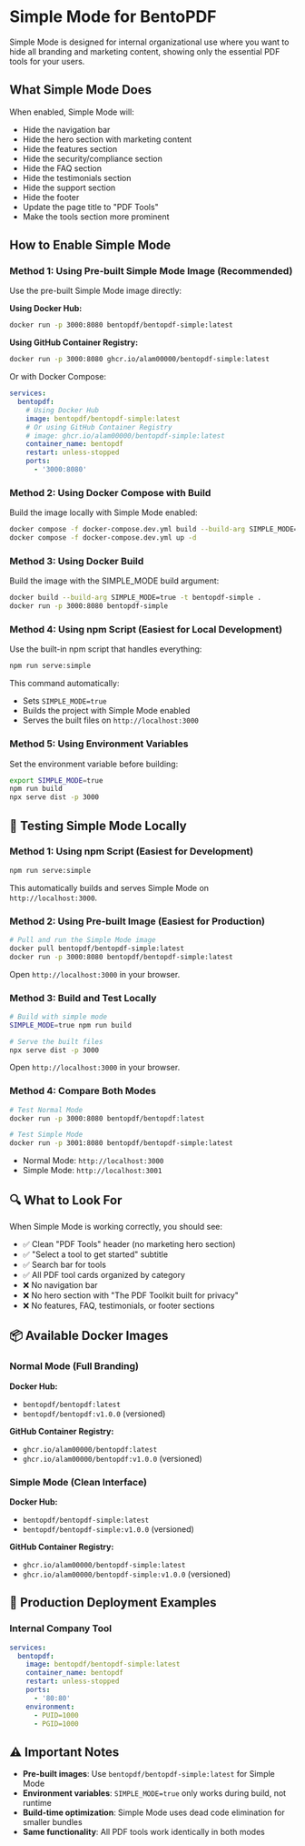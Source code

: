 # Simple Mode for BentoPDF

Simple Mode is designed for internal organizational use where you want to hide all branding and marketing content, showing only the essential PDF tools for your users.

## What Simple Mode Does

When enabled, Simple Mode will:

- Hide the navigation bar
- Hide the hero section with marketing content
- Hide the features section
- Hide the security/compliance section
- Hide the FAQ section
- Hide the testimonials section
- Hide the support section
- Hide the footer
- Update the page title to "PDF Tools"
- Make the tools section more prominent

## How to Enable Simple Mode

### Method 1: Using Pre-built Simple Mode Image (Recommended)

Use the pre-built Simple Mode image directly:

**Using Docker Hub:**
```bash
docker run -p 3000:8080 bentopdf/bentopdf-simple:latest
```

**Using GitHub Container Registry:**
```bash
docker run -p 3000:8080 ghcr.io/alam00000/bentopdf-simple:latest
```
Or with Docker Compose:

```yaml
services:
  bentopdf:
    # Using Docker Hub
    image: bentopdf/bentopdf-simple:latest
    # Or using GitHub Container Registry
    # image: ghcr.io/alam00000/bentopdf-simple:latest
    container_name: bentopdf
    restart: unless-stopped
    ports:
      - '3000:8080'
```

### Method 2: Using Docker Compose with Build

Build the image locally with Simple Mode enabled:

```bash
docker compose -f docker-compose.dev.yml build --build-arg SIMPLE_MODE=true
docker compose -f docker-compose.dev.yml up -d
```

### Method 3: Using Docker Build

Build the image with the SIMPLE_MODE build argument:

```bash
docker build --build-arg SIMPLE_MODE=true -t bentopdf-simple .
docker run -p 3000:8080 bentopdf-simple
```

### Method 4: Using npm Script (Easiest for Local Development)

Use the built-in npm script that handles everything:

```bash
npm run serve:simple
```

This command automatically:

- Sets `SIMPLE_MODE=true`
- Builds the project with Simple Mode enabled
- Serves the built files on `http://localhost:3000`

### Method 5: Using Environment Variables

Set the environment variable before building:

```bash
export SIMPLE_MODE=true
npm run build
npx serve dist -p 3000
```

## 🧪 Testing Simple Mode Locally

### Method 1: Using npm Script (Easiest for Development)

```bash
npm run serve:simple
```

This automatically builds and serves Simple Mode on `http://localhost:3000`.

### Method 2: Using Pre-built Image (Easiest for Production)

```bash
# Pull and run the Simple Mode image
docker pull bentopdf/bentopdf-simple:latest
docker run -p 3000:8080 bentopdf/bentopdf-simple:latest
```

Open `http://localhost:3000` in your browser.

### Method 3: Build and Test Locally

```bash
# Build with simple mode
SIMPLE_MODE=true npm run build

# Serve the built files
npx serve dist -p 3000
```

Open `http://localhost:3000` in your browser.

### Method 4: Compare Both Modes

```bash
# Test Normal Mode
docker run -p 3000:8080 bentopdf/bentopdf:latest

# Test Simple Mode
docker run -p 3001:8080 bentopdf/bentopdf-simple:latest
```

- Normal Mode: `http://localhost:3000`
- Simple Mode: `http://localhost:3001`

## 🔍 What to Look For

When Simple Mode is working correctly, you should see:

- ✅ Clean "PDF Tools" header (no marketing hero section)
- ✅ "Select a tool to get started" subtitle
- ✅ Search bar for tools
- ✅ All PDF tool cards organized by category
- ❌ No navigation bar
- ❌ No hero section with "The PDF Toolkit built for privacy"
- ❌ No features, FAQ, testimonials, or footer sections

## 📦 Available Docker Images

### Normal Mode (Full Branding)

**Docker Hub:**
- `bentopdf/bentopdf:latest`
- `bentopdf/bentopdf:v1.0.0` (versioned)

**GitHub Container Registry:**
- `ghcr.io/alam00000/bentopdf:latest`
- `ghcr.io/alam00000/bentopdf:v1.0.0` (versioned)

### Simple Mode (Clean Interface)

**Docker Hub:**
- `bentopdf/bentopdf-simple:latest`
- `bentopdf/bentopdf-simple:v1.0.0` (versioned)

**GitHub Container Registry:**
- `ghcr.io/alam00000/bentopdf-simple:latest`
- `ghcr.io/alam00000/bentopdf-simple:v1.0.0` (versioned)

## 🚀 Production Deployment Examples

### Internal Company Tool

```yaml
services:
  bentopdf:
    image: bentopdf/bentopdf-simple:latest
    container_name: bentopdf
    restart: unless-stopped
    ports:
      - '80:80'
    environment:
      - PUID=1000
      - PGID=1000
```

## ⚠️ Important Notes

- **Pre-built images**: Use `bentopdf/bentopdf-simple:latest` for Simple Mode
- **Environment variables**: `SIMPLE_MODE=true` only works during build, not runtime
- **Build-time optimization**: Simple Mode uses dead code elimination for smaller bundles
- **Same functionality**: All PDF tools work identically in both modes

